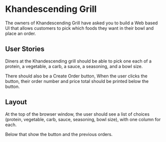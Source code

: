 # Khandescending Grill

The owners of Khandescending Grill have asked you to build a Web based UI that allows customers to pick which foods they want in their bowl and place an order.

## User Stories

Diners at the Khandescending grill should be able to pick one each of a protein, a vegetable, a carb, a sauce, a seasoning, and a bowl size.

There should also be a Create Order button, When the user clicks the button, their order number and price total should be printed below the button.

## Layout

At the top of the browser window, the user should see a list of choices (protein, vegetable, carb, sauce, seasoning, bowl size), with one column for each.

Below that show the button and the previous orders.